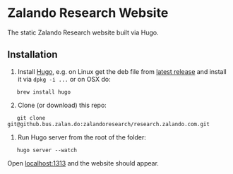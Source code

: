 # Zalando Research Website

The static Zalando Research website built via Hugo.


## Installation

 1. Install [Hugo](https://gohugo.io/), e.g. on Linux get the deb file from [latest release](https://github.com/gohugoio/hugo/releases/latest) and install it via `dpkg -i ...` or on OSX do:

```
   brew install hugo
```


 2. Clone (or download) this repo:

 ```
    git clone git@github.bus.zalan.do:zalandoresearch/research.zalando.com.git
 ```

 1. Run Hugo server from the root of the folder:

 ```
    hugo server --watch
 ```

 Open [localhost:1313](http://localhost:1313) and the website should appear.
